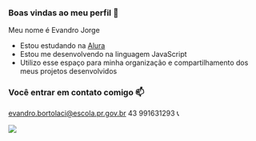 ### Boas vindas ao meu perfil 🖤

Meu nome é Evandro Jorge

- Estou estudando na [Alura](https://ww.alura.com.br)
- Estou me desenvolvendo na linguagem JavaScript
- Utilizo esse espaço para minha organização e compartilhamento dos meus projetos desenvolvidos

### Você entrar em contato comigo 📫

evandro.bortolaci@escola.pr.gov.br
43 991631293 📞

![](https://media1.tenor.com/m/YcNkxWqoHNUAAAAC/torcida-crowd.gif
)
